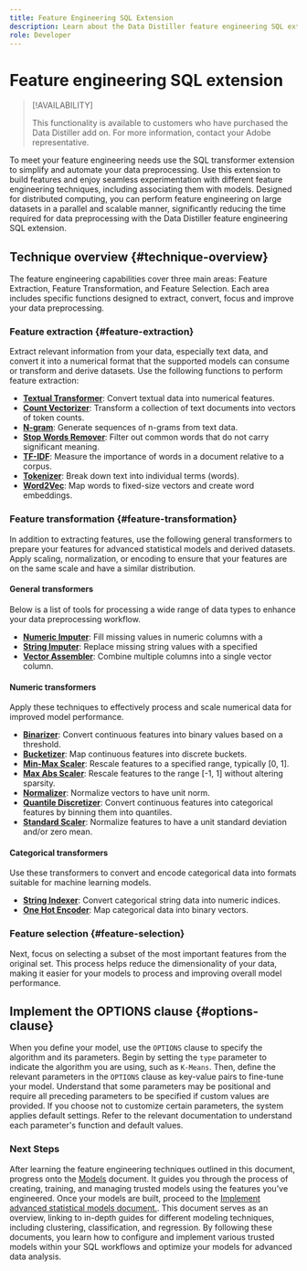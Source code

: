 ```yaml
---
title: Feature Engineering SQL Extension
description: Learn about the Data Distiller feature engineering SQL extension to preprocesses data for advanced statistical modeling. It covers the available feature extraction, transformation, and selection techniques.
role: Developer
---
```

# Feature engineering SQL extension 

>[!AVAILABILITY]
>
>This functionality is available to customers who have purchased the Data Distiller add on. For more information, contact your Adobe representative.

To meet your feature engineering needs use the SQL transformer extension to simplify and automate your data preprocessing. Use this extension to build features and enjoy seamless experimentation with different feature engineering techniques, including associating them with models. Designed for distributed computing, you can perform feature engineering on large datasets in a parallel and scalable manner, significantly reducing the time required for data preprocessing with the Data Distiller feature engineering SQL extension.

## Technique overview {#technique-overview}

The feature engineering capabilities cover three main areas: Feature Extraction, Feature Transformation, and Feature Selection. Each area includes specific functions designed to extract, convert, focus and improve your data preprocessing.

### Feature extraction {#feature-extraction}

Extract relevant information from your data, especially text data, and convert it into a numerical format that the supported models can consume or transform and derive datasets. Use the following functions to perform feature extraction:

- **[Textual Transformer](./feature-transformation.md#textual-transformations)**: Convert textual data into numerical features.
- **[Count Vectorizer](./feature-transformation.md#countvectorizer)**: Transform a collection of text documents into vectors of token counts.
- **[N-gram](./feature-transformation.md#ngram)**: Generate sequences of n-grams from text data.
- **[Stop Words Remover](./feature-transformation.md#stopwordsremover)**: Filter out common words that do not carry significant meaning.
- **[TF-IDF](./feature-transformation.md#tf-idf)**: Measure the importance of words in a document relative to a corpus.
- **[Tokenizer](./feature-transformation.md#tokenizer)**: Break down text into individual terms (words).
- **[Word2Vec](./feature-transformation.md#word2vec)**: Map words to fixed-size vectors and create word embeddings.

### Feature transformation {#feature-transformation}

In addition to extracting features, use the following general transformers to prepare your features for advanced statistical models and derived datasets. Apply scaling, normalization, or encoding to ensure that your features are on the same scale and have a similar distribution.

#### General transformers

Below is a list of tools for processing a wide range of data types to enhance your data preprocessing workflow.

- **[Numeric Imputer](./feature-transformation.md#numeric-imputer)**: Fill missing values in numeric columns with a 
- **[String Imputer](./feature-transformation.md#string-imputer)**: Replace missing string values with a specified 
- **[Vector Assembler](./feature-transformation.md#vector-assembler)**: Combine multiple columns into a single vector column.

#### Numeric transformers

Apply these techniques to effectively process and scale numerical data for improved model performance.

- **[Binarizer](./feature-transformation.md#binarizer)**: Convert continuous features into binary values based on a threshold.
- **[Bucketizer](./feature-transformation.md#bucketizer)**: Map continuous features into discrete buckets.
- **[Min-Max Scaler](./feature-transformation.md#minmaxscaler)**: Rescale features to a specified range, typically [0, 1].
- **[Max Abs Scaler](./feature-transformation.md#maxabsscaler)**: Rescale features to the range [-1, 1] without altering sparsity.
- **[Normalizer](./feature-transformation.md#normalizer)**: Normalize vectors to have unit norm.
- **[Quantile Discretizer](./feature-transformation.md#quantilediscretizer)**: Convert continuous features into categorical features by binning them into quantiles.
- **[Standard Scaler](./feature-transformation.md#standardscaler)**: Normalize features to have a unit standard deviation and/or zero mean.

#### Categorical transformers

Use these transformers to convert and encode categorical data into formats suitable for machine learning models.

- **[String Indexer](./feature-transformation.md#stringindexer)**: Convert categorical string data into numeric indices.
- **[One Hot Encoder](./feature-transformation.md#onehotencoder)**: Map categorical data into binary vectors.

### Feature selection {#feature-selection}

Next, focus on selecting a subset of the most important features from the original set. This process helps reduce the dimensionality of your data, making it easier for your models to process and improving overall model performance.

<!-- Commented out as it 
## Supported machine learning algorithms {#supported-ml-algorithms}

Once you have preprocessed your data, use the feature engineering SQL extension to prepare your data for the following machine learning algorithms:

### Classification and regression {#classification-regression}

Use logical regression to predict categorical outcomes and linear regression to predict continuous values.

- **Logical Regression**: Use this for binary classification tasks.
- **Linear Regression**: Apply this algorithm for predicting continuous values.

### Clustering {#clustering}

Use a clustering algorithm to group data points into distinct clusters based on their similarities.

- **[`K-Means`](./feature-transformation.md#kmeans)**: Use `K-Means` for unsupervised learning tasks to partition data into a specified number of clusters, with each data point assigned to the cluster with the nearest mean. -->

## Implement the OPTIONS clause {#options-clause}

When you define your model, use the `OPTIONS` clause to specify the algorithm and its parameters. Begin by setting the `type` parameter to indicate the algorithm you are using, such as `K-Means`. Then, define the relevant parameters in the `OPTIONS` clause as key-value pairs to fine-tune your model. Understand that some parameters may be positional and require all preceding parameters to be specified if custom values are provided. If you choose not to customize certain parameters, the system applies default settings. Refer to the relevant documentation to understand each parameter's function and default values.

### Next Steps

After learning the feature engineering techniques outlined in this document, progress onto the [Models](./models.md) document. It guides you through the process of creating, training, and managing trusted models using the features you've engineered. Once your models are built, proceed to the [Implement advanced statistical models document.](./implement-models/implement-models.md). This document serves as an overview, linking to in-depth guides for different modeling techniques, including clustering, classification, and regression. By following these documents, you learn how to configure and implement various trusted models within your SQL workflows and optimize your models for advanced data analysis.
